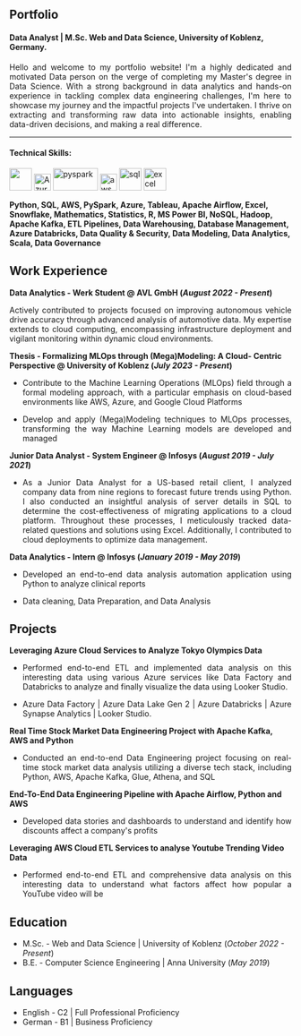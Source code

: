 ## Portfolio

#### Data Analyst | M.Sc. Web and Data Science, University of Koblenz, Germany.

<p align='justify'>Hello and welcome to my portfolio website! I'm a highly dedicated and motivated Data person on the verge of completing my Master's degree in Data Science. With a strong background in data analytics and hands-on experience in tackling complex data engineering challenges, I'm here to showcase my journey and the impactful projects I've undertaken. I thrive on extracting and transforming raw data into actionable insights, enabling data-driven decisions, and making a real difference.</p>

---

#### Technical Skills: 
<p align='left'>
  <img src="https://upload.wikimedia.org/wikipedia/commons/c/c3/Python-logo-notext.svg" width="40" height="40">
  <img src="https://upload.wikimedia.org/wikipedia/commons/a/a8/Microsoft_Azure_Logo.svg" alt="Azure" width="auto" height="30"/>
  <img src='https://miro.medium.com/max/3128/1*sQGVLk43kXJTEw1mtJRoDw.png' alt="pyspark" width="80" height="40">
  <img src="https://upload.wikimedia.org/wikipedia/commons/9/93/Amazon_Web_Services_Logo.svg" alt="aws" width="auto" height="30"/>
  <img src='https://upload.wikimedia.org/wikipedia/commons/8/87/Sql_data_base_with_logo.png' height='40' width='auto' alt="sql">
  <img src="https://logodownload.org/wp-content/uploads/2020/04/excel-logo-0.png" alt="excel" width="40" height="40"/>
</p>

<strong align='justify'> Python, SQL, AWS, PySpark, Azure, Tableau, Apache Airflow, Excel, Snowflake, Mathematics, Statistics, R, MS Power BI, NoSQL, Hadoop, Apache Kafka, ETL Pipelines, Data Warehousing, Database Management, Azure Databricks, Data Quality & Security, Data Modeling, Data Analytics, Scala, Data Governance </strong>


## Work Experience
**Data Analytics - Werk Student @ AVL GmbH (_August 2022 - Present_)**
<p align='justify'> Actively contributed to projects focused on improving autonomous vehicle drive accuracy through advanced analysis of automotive data. My expertise extends to cloud computing, encompassing infrastructure deployment and vigilant monitoring within dynamic cloud environments.</p>

**Thesis - Formalizing MLOps through (Mega)Modeling: A Cloud- Centric Perspective @ University of Koblenz (_July 2023 - Present_)**
- <p align='justify'> Contribute to the Machine Learning Operations (MLOps) field through a formal modeling approach, with a particular emphasis on cloud-based environments like AWS, Azure, and Google Cloud Platforms </p>
- <p align='justify'> Develop and apply (Mega)Modeling techniques to MLOps processes, transforming the way Machine Learning models are developed and managed </p>

**Junior Data Analyst - System Engineer @ Infosys (_August 2019 - July 2021_)**
- <p align='justify'>As a Junior Data Analyst for a US-based retail client, I analyzed company data from nine regions to forecast future trends using Python. I also conducted an insightful analysis of server details in SQL to determine the cost-effectiveness of migrating applications to a cloud platform. Throughout these processes, I meticulously tracked data-related questions and solutions using Excel. Additionally, I contributed to cloud deployments to optimize data management.</p>

**Data Analytics - Intern @ Infosys (_January 2019 - May 2019_)**
- <p align='justify'> Developed an end-to-end data analysis automation application using Python to analyze clinical reports </p>
- <p align='justify'> Data cleaning, Data Preparation, and Data Analysis </p>


## Projects
**Leveraging Azure Cloud Services to Analyze Tokyo Olympics Data**
- <p align='justify'>Performed end-to-end ETL and implemented data analysis on this interesting data using various Azure services like Data Factory and Databricks to analyze and finally visualize the data using Looker Studio. </p>
- <p align='justify'> Azure Data Factory | Azure Data Lake Gen 2 | Azure Databricks | Azure Synapse Analytics | Looker Studio. </p>

**Real Time Stock Market Data Engineering Project with Apache Kafka, AWS and Python**
- <p align='justify'> Conducted an end-to-end Data Engineering project focusing on real-time stock market data analysis utilizing a diverse tech stack, including Python, AWS, Apache Kafka, Glue, Athena, and SQL </p>

**End-To-End Data Engineering Pipeline with Apache Airflow, Python and AWS**
- <p align='justify'> Developed data stories and dashboards to understand and identify how discounts affect a company's profits </p>
  
**Leveraging AWS Cloud ETL Services to analyse Youtube Trending Video Data**
- <p align='justify'> Performed end-to-end ETL and comprehensive data analysis on this interesting data to understand what factors affect how popular a YouTube video will be </p>

## Education
- M.Sc. - Web and Data Science | University of Koblenz (_October 2022 - Present_)								       		
- B.E. - Computer Science Engineering | Anna University (_May 2019_)


## Languages
- English - C2 | Full Professional Proficiency
- German - B1 | Business Proficiency
